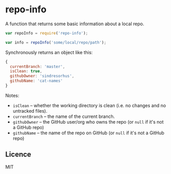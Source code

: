 # repo-info

A function that returns some basic information about a local repo.

```js
var repoInfo = require('repo-info');

var info = repoInfo('some/local/repo/path');
```

Synchronously returns an object like this:

```js
{
  currentBranch: 'master',
  isClean: true,
  githubOwner: 'sindresorhus',
  githubName: 'cat-names'
}
```

Notes:

- `isClean` – whether the working directory is clean (i.e. no changes and no untracked files).
- `currentBranch` – the name of the current branch.
- `githubOwner` – the GitHub user/org who owns the repo (or `null` if it's not a GitHub repo)
- `githubName` – the name of the repo on GitHub (or `null` if it's not a GitHub repo)

## Licence

MIT

